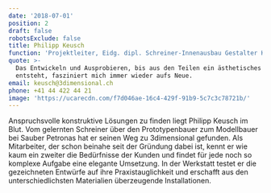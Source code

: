 ```yaml
---
date: '2018-07-01'
position: 2
draft: false
robotsExclude: false
title: Philipp Keusch
function: 'Projektleiter, Eidg. dipl. Schreiner-Innenausbau Gestalter HF'
quote: >-
  Das Entwickeln und Ausprobieren, bis aus den Teilen ein ästhetisches Ganzes
  entsteht, fasziniert mich immer wieder aufs Neue.
email: keusch@3dimensional.ch
phone: +41 44 422 44 21
image: 'https://ucarecdn.com/f7d046ae-16c4-429f-91b9-5c7c3c78721b/'
---
```

Anspruchsvolle konstruktive Lösungen zu finden liegt Philipp Keusch im Blut. Vom gelernten Schreiner über den Prototypenbauer zum Modellbauer bei Sauber Petronas hat er seinen Weg zu 3dimensional gefunden. Als Mitarbeiter, der schon beinahe seit der Gründung dabei ist, kennt er wie kaum ein zweiter die Bedürfnisse der Kunden und findet für jede noch so komplexe Aufgabe eine elegante Umsetzung. In der Werkstatt testet er die gezeichneten Entwürfe auf ihre Praxistauglichkeit und erschafft aus den unterschiedlichsten Materialien überzeugende Installationen.
